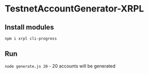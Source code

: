 # TestnetAccountGenerator-XRPL
 
## Install modules
`npm i xrpl cli-progress`

## Run
`node generate.js 20` - 20 accounts will be generated
